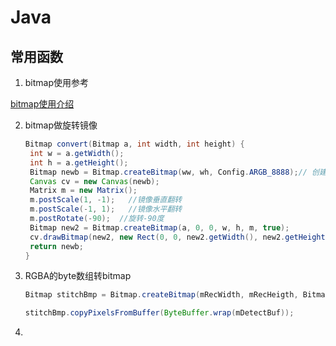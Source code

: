 # Java

## 常用函数

1. bitmap使用参考

[bitmap使用介绍](https://www.jianshu.com/p/a951ba9c85f5) 

2. bitmap做旋转镜像

   ```java
   Bitmap convert(Bitmap a, int width, int height) { 
   	int w = a.getWidth(); 
   	int h = a.getHeight(); 
   	Bitmap newb = Bitmap.createBitmap(ww, wh, Config.ARGB_8888);// 创建一个新的和SRC长度宽度一样的位图 
   	Canvas cv = new Canvas(newb); 
   	Matrix m = new Matrix(); 
   	m.postScale(1, -1);   //镜像垂直翻转 
   	m.postScale(-1, 1);   //镜像水平翻转 
   	m.postRotate(-90);  //旋转-90度 
   	Bitmap new2 = Bitmap.createBitmap(a, 0, 0, w, h, m, true); 
   	cv.drawBitmap(new2, new Rect(0, 0, new2.getWidth(), new2.getHeight()),new Rect(0, 0, ww, wh), null); 
   	return newb; 
   } 
   ```

   

3. RGBA的byte数组转bitmap

   ```java
   Bitmap stitchBmp = Bitmap.createBitmap(mRecWidth, mRecHeigth, Bitmap.Config.ARGB_8888);
   
   stitchBmp.copyPixelsFromBuffer(ByteBuffer.wrap(mDetectBuf));
   ```

4. 

